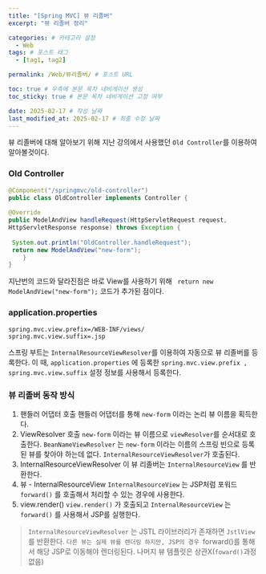 ```yaml
---
title: "[Spring MVC] 뷰 리졸버"
excerpt: "뷰 리졸버 정리"

categories: # 카테고리 설정
  - Web
tags: # 포스트 태그
  - [tag1, tag2]

permalink: /Web/뷰리졸버/ # 포스트 URL

toc: true # 우측에 본문 목차 네비게이션 생성
toc_sticky: true # 본문 목차 네비게이션 고정 여부

date: 2025-02-17 # 작성 날짜
last_modified_at: 2025-02-17 # 최종 수정 날짜
---
```


뷰 리졸버에 대해 알아보기 위해 지난 강의에서 사용했던 `Old Controller`를 이용하여 알아볼것이다.

### Old Controller
```java
@Component("/springmvc/old-controller")
public class OldController implements Controller {
 
@Override
public ModelAndView handleRequest(HttpServletRequest request,
HttpServletResponse response) throws Exception {
 
 System.out.println("OldController.handleRequest");
 return new ModelAndView("new-form");
 	}
}
```

지난번의 코드와 달라진점은 바로 View를 사용하기 위해
` return new ModelAndView("new-form");` 코드가 추가된 점이다.

### application.properties
```
spring.mvc.view.prefix=/WEB-INF/views/
spring.mvc.view.suffix=.jsp
```

스프링 부트는 `InternalResourceViewResolver`를 이용하여 자동으로 뷰 리졸버를 등록한다.
이 때, `application.properties` 에 등록한 `spring.mvc.view.prefix , spring.mvc.view.suffix` 설정 정보를 사용해서 등록한다.

### 뷰 리졸버 동작 방식

1. 핸들러 어댑터 호출
핸들러 어댑터를 통해 `new-form` 이라는 논리 뷰 이름을 획득한다.
2. ViewResolver 호출
`new-form` 이라는 뷰 이름으로 `viewResolver`를 순서대로 호출한다.
`BeanNameViewResolver` 는 `new-form` 이라는 이름의 스프링 빈으로 등록된 뷰를 찾아야 하는데 없다.
`InternalResourceViewResolver`가 호출된다.
3. InternalResourceViewResolver
이 뷰 리졸버는 `InternalResourceView` 를 반환한다.
4. 뷰 - InternalResourceView
`InternalResourceView` 는 JSP처럼 포워드 `forward()` 를 호출해서 처리할 수 있는 경우에 사용한다.
5. view.render()
`view.render()` 가 호출되고 `InternalResourceView` 는 `forward()` 를 사용해서 JSP를 실행한다.

> `InternalResourceViewResolver` 는 JSTL 라이브러리가 존재하면 `JstlView`를 반환한다.
> `다른 뷰는 실제 뷰를 렌더링 하지만, JSP의 경우 `forward()를 통해서 해당 JSP로 이동해야 렌더링된다. 나머지 뷰 템플릿은 상관X(`foward()`과정 없음)